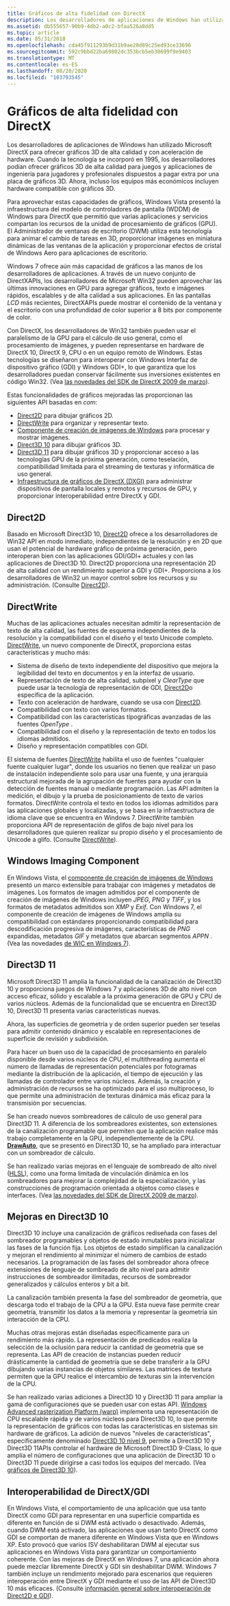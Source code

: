 ```yaml
---
title: Gráficos de alta fidelidad con DirectX
description: Los desarrolladores de aplicaciones de Windows han utilizado Microsoft DirectX para ofrecer gráficos 3D de alta calidad y con aceleración de hardware.
ms.assetid: db555657-90b9-4db2-a0c2-bfaa526a8dd5
ms.topic: article
ms.date: 05/31/2018
ms.openlocfilehash: cda45f911293b9d31b9ae28d89c25ed93ce33696
ms.sourcegitcommit: 592c9bbd22ba69802dc353bcb5eb30699f9e9403
ms.translationtype: MT
ms.contentlocale: es-ES
ms.lasthandoff: 08/20/2020
ms.locfileid: "103793545"
---
```

# <a name="high-fidelity-graphics-with-directx"></a>Gráficos de alta fidelidad con DirectX

Los desarrolladores de aplicaciones de Windows han utilizado Microsoft DirectX para ofrecer gráficos 3D de alta calidad y con aceleración de hardware. Cuando la tecnología se incorporó en 1995, los desarrolladores podían ofrecer gráficos 3D de alta calidad para juegos y aplicaciones de ingeniería para jugadores y profesionales dispuestos a pagar extra por una placa de gráficos 3D. Ahora, incluso los equipos más económicos incluyen hardware compatible con gráficos 3D.

Para aprovechar estas capacidades de gráficos, Windows Vista presentó la infraestructura del modelo de controladores de pantalla (WDDM) de Windows para DirectX que permitió que varias aplicaciones y servicios compartan los recursos de la unidad de procesamiento de gráficos (GPU). El Administrador de ventanas de escritorio (DWM) utiliza esta tecnología para animar el cambio de tareas en 3D, proporcionar imágenes en miniatura dinámicas de las ventanas de la aplicación y proporcionar efectos de cristal de Windows Aero para aplicaciones de escritorio.

Windows 7 ofrece aún más capacidad de gráficos a las manos de los desarrolladores de aplicaciones. A través de un nuevo conjunto de DirectXAPIs, los desarrolladores de Microsoft Win32 pueden aprovechar las últimas innovaciones en GPU para agregar gráficos, texto e imágenes rápidos, escalables y de alta calidad a sus aplicaciones. En las pantallas *LCD* más recientes, DirectXAPIs puede mostrar el contenido de la ventana y el escritorio con una profundidad de color superior a 8 bits por componente de color.

Con DirectX, los desarrolladores de Win32 también pueden usar el paralelismo de la GPU para el cálculo de uso general, como el procesamiento de imágenes, y pueden representarse en hardware de DirectX 10, DirectX 9, CPU o en un equipo remoto de Windows. Estas tecnologías se diseñaron para interoperar con Windows Interfaz de dispositivo gráfico (GDI) y Windows GDI+, lo que garantiza que los desarrolladores puedan conservar fácilmente sus inversiones existentes en código Win32. (Vea [las novedades del SDK de DirectX 2009 de marzo](/previous-versions//bb173043(v=vs.85))).

Estas funcionalidades de gráficos mejoradas las proporcionan las siguientes API basadas en *com*:

-   [Direct2D](../direct2d/direct2d-portal.md) para dibujar gráficos 2D.
-   [DirectWrite](/windows/desktop/DirectWrite/direct-write-portal) para organizar y representar texto.
-   [Componente de creación de imágenes de Windows](/windows/desktop/wic/-wic-lh) para procesar y mostrar imágenes.
-   [Direct3D 10](/windows/desktop/direct3d10/d3d10-graphics) para dibujar gráficos 3D.
-   [Direct3D 11](/windows/desktop/direct3d11/atoc-dx-graphics-direct3d-11) para dibujar gráficos 3D y proporcionar acceso a las tecnologías GPU de la próxima generación, como teselación, compatibilidad limitada para el streaming de texturas y informática de uso general.
-   [Infraestructura de gráficos de DirectX (DXGI)](/windows/desktop/direct3ddxgi/dx-graphics-dxgi) para administrar dispositivos de pantalla locales y remotos y recursos de GPU, y proporcionar interoperabilidad entre DirectX y GDI.

## <a name="direct2d"></a>Direct2D

Basado en Microsoft Direct3D 10, [Direct2D](../direct2d/direct2d-portal.md) ofrece a los desarrolladores de Win32 API en modo inmediato, independientes de la resolución y en 2D que usan el potencial de hardware gráfico de próxima generación, pero interoperan bien con las aplicaciones GDI/GDI+ actuales y con las aplicaciones de Direct3D 10. Direct2D proporciona una representación 2D de alta calidad con un rendimiento superior a GDI y GDI+. Proporciona a los desarrolladores de Win32 un mayor control sobre los recursos y su administración. (Consulte [Direct2D](../direct2d/direct2d-portal.md)).

## <a name="directwrite"></a>DirectWrite

Muchas de las aplicaciones actuales necesitan admitir la representación de texto de alta calidad, las fuentes de esquema independientes de la resolución y la compatibilidad con el diseño y el texto Unicode completo. [DirectWrite](/windows/desktop/DirectWrite/direct-write-portal), un nuevo componente de DirectX, proporciona estas características y mucho más:

-   Sistema de diseño de texto independiente del dispositivo que mejora la legibilidad del texto en documentos y en la interfaz de usuario.
-   Representación de texto de alta calidad, subpíxel y *ClearType* que puede usar la tecnología de representación de GDI, [Direct2D](../direct2d/direct2d-portal.md)o específica de la aplicación.
-   Texto con aceleración de hardware, cuando se usa con [Direct2D](../direct2d/direct2d-portal.md).
-   Compatibilidad con texto con varios formatos.
-   Compatibilidad con las características tipográficas avanzadas de las fuentes *OpenType* .
-   Compatibilidad con el diseño y la representación de texto en todos los idiomas admitidos.
-   Diseño y representación compatibles con GDI.

El sistema de fuentes [DirectWrite](/windows/desktop/DirectWrite/direct-write-portal) habilita el uso de fuentes "cualquier fuente cualquier lugar", donde los usuarios no tienen que realizar un paso de instalación independiente solo para usar una fuente, y una jerarquía estructural mejorada de la agrupación de fuentes para ayudar con la detección de fuentes manual o mediante programación. Las API admiten la medición, el dibujo y la prueba de posicionamiento de texto de varios formatos. DirectWrite controla el texto en todos los idiomas admitidos para las aplicaciones globales y localizadas, y se basa en la infraestructura de idioma clave que se encuentra en Windows 7. DirectWrite también proporciona API de representación de glifos de bajo nivel para los desarrolladores que quieren realizar su propio diseño y el procesamiento de Unicode a glifo. (Consulte [DirectWrite](../directwrite/direct-write-portal.md)).

## <a name="windows-imaging-component"></a>Windows Imaging Component

En Windows Vista, el [componente de creación de imágenes de Windows](/windows/desktop/wic/-wic-lh) presentó un marco extensible para trabajar con imágenes y metadatos de imágenes. Los formatos de imagen admitidos por el componente de creación de imágenes de Windows incluyen *JPEG*, *PNG* y *TIFF*, y los formatos de metadatos admitidos son *XMP* y *Exif*. Con Windows 7, el componente de creación de imágenes de Windows amplía su compatibilidad con estándares proporcionando compatibilidad para descodificación progresiva de imágenes, características de *PNG* expandidas, metadatos *GIF* y metadatos que abarcan segmentos *APPN* . (Vea las novedades [de WIC en Windows 7](/previous-versions//ee720061(v=vs.85))).

## <a name="direct3d-11"></a>Direct3D 11

Microsoft Direct3D 11 amplía la funcionalidad de la canalización de Direct3D 10 y proporciona juegos de Windows 7 y aplicaciones 3D de alto nivel con acceso eficaz, sólido y escalable a la próxima generación de GPU y CPU de varios núcleos. Además de la funcionalidad que se encuentra en Direct3D 10, Direct3D 11 presenta varias características nuevas.

Ahora, las superficies de geometría y de orden superior pueden ser teselas para admitir contenido dinámico y escalable en representaciones de superficie de revisión y subdivisión.

Para hacer un buen uso de la capacidad de procesamiento en paralelo disponible desde varios núcleos de CPU, el multithreading aumenta el número de llamadas de representación potenciales por fotogramas mediante la distribución de la aplicación, el tiempo de ejecución y las llamadas de controlador entre varios núcleos. Además, la creación y administración de recursos se ha optimizado para el uso multiproceso, lo que permite una administración de texturas dinámica más eficaz para la transmisión por secuencias.

Se han creado nuevos sombreadores de cálculo de uso general para Direct3D 11. A diferencia de los sombreadores existentes, son extensiones de la canalización programable que permiten que la aplicación realice más trabajo completamente en la GPU, independientemente de la CPU. [**DrawAuto**](/windows/desktop/api/d3d11/nf-d3d11-id3d11devicecontext-drawauto), que se presentó en Direct3D 10, se ha ampliado para interactuar con un sombreador de cálculo.

Se han realizado varias mejoras en el lenguaje de sombreado de alto nivel ([HLSL](/windows/desktop/direct3dhlsl/dx-graphics-hlsl)), como una forma limitada de vinculación dinámica en los sombreadores para mejorar la complejidad de la especialización, y las construcciones de programación orientada a objetos como clases e interfaces. (Vea [las novedades del SDK de DirectX 2009 de marzo](/previous-versions//bb173043(v=vs.85))).

## <a name="direct3d-10-improvements"></a>Mejoras en Direct3D 10

Direct3D 10 incluye una canalización de gráficos rediseñada con fases del sombreador programables y objetos de estado inmutables para inicializar las fases de la función fija. Los objetos de estado simplifican la canalización y mejoran el rendimiento al minimizar el número de cambios de estado necesarios. La programación de las fases del sombreador ahora ofrece extensiones de lenguaje de sombreado de alto nivel para admitir instrucciones de sombreador ilimitadas, recursos de sombreador generalizados y cálculos enteros y bit a bit.

La canalización también presenta la fase del sombreador de geometría, que descarga todo el trabajo de la CPU a la GPU. Esta nueva fase permite crear geometría, transmitir los datos a la memoria y representar la geometría sin interacción de la CPU.

Muchas otras mejoras están diseñadas específicamente para un rendimiento más rápido. La representación de predicados realiza la selección de la oclusión para reducir la cantidad de geometría que se representa. Las API de creación de instancias pueden reducir drásticamente la cantidad de geometría que se debe transferir a la GPU dibujando varias instancias de objetos similares. Las matrices de textura permiten que la GPU realice el intercambio de texturas sin la intervención de la CPU.

Se han realizado varias adiciones a Direct3D 10 y Direct3D 11 para ampliar la gama de configuraciones que se pueden usar con estas API. [Windows Advanced rasterization Platform (warp)](/windows/desktop/direct3darticles/directx-warp) implementa una representación de CPU escalable rápida y de varios núcleos para Direct3D 10, lo que permite la representación de gráficos con todas las características en sistemas sin hardware de gráficos. La adición de nuevos "niveles de características", específicamente denominado [Direct3D 10 nivel 9](/windows/desktop/direct3d11/d3d11-graphics-reference-10level9), permite a Direct3D 10 y Direct3D 11APIs controlar el hardware de Microsoft Direct3D 9-Class, lo que amplía el número de configuraciones que una aplicación de Direct3D 10 o Direct3D 11 puede dirigirse a casi todos los equipos del mercado. (Vea [gráficos de Direct3D 10](../direct3d10/d3d10-graphics.md)).

## <a name="directxgdi-interoperability"></a>Interoperabilidad de DirectX/GDI

En Windows Vista, el comportamiento de una aplicación que usa tanto DirectX como GDI para representar en una superficie compartida es diferente en función de si DWM está activado o desactivado. Además, cuando DWM está activado, las aplicaciones que usan tanto DirectX como GDI se comportan de manera diferente en Windows Vista que en Windows XP. Esto provocó que varios ISV deshabilitaran DWM al ejecutar sus aplicaciones en Windows Vista para garantizar un comportamiento coherente. Con las mejoras de DirectX en Windows 7, una aplicación ahora puede mezclar libremente DirectX y GDI sin deshabilitar DWM. Windows 7 también incluye un rendimiento mejorado para escenarios que requieren interoperación entre DirectX y GDI mediante el uso de las API de Direct3D 10 más eficaces. (Consulte [información general sobre interoperación de Direct2D e GDI](../direct2d/direct2d-and-gdi-interoperation-overview.md)).

 

 